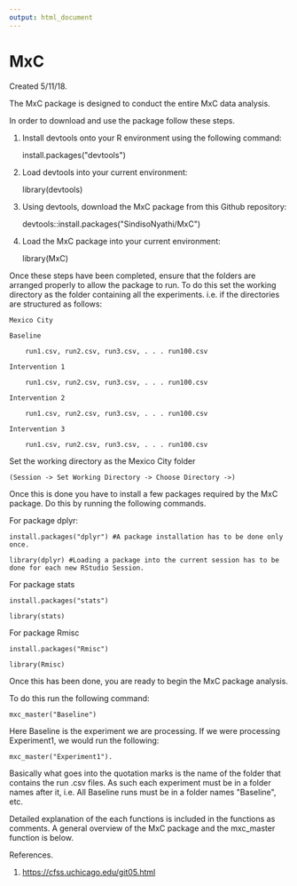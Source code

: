 ```yaml
---
output: html_document
---
```

# MxC

Created 5/11/18.

The MxC package is designed to conduct the entire MxC data analysis. 

In order to download and use the package follow these steps.

1. Install devtools onto your R environment using the following command: 

      install.packages("devtools")
    
2. Load devtools into your current environment: 

      library(devtools)
    
3. Using devtools, download the MxC package from this Github repository:

      devtools::install.packages("SindisoNyathi/MxC")
    
4. Load the MxC package into your current environment:
    
      library(MxC)
    
Once these steps have been completed, ensure that the folders are arranged properly to allow the package to run. 
To do this set the working directory as the folder containing all the experiments. i.e. if the directories are
structured as follows:


    Mexico City

    Baseline
      
        run1.csv, run2.csv, run3.csv, . . . run100.csv
    
    Intervention 1
      
        run1.csv, run2.csv, run3.csv, . . . run100.csv
    
    Intervention 2
      
        run1.csv, run2.csv, run3.csv, . . . run100.csv
    
    Intervention 3
        
        run1.csv, run2.csv, run3.csv, . . . run100.csv

Set the working directory as the Mexico City folder 

    (Session -> Set Working Directory -> Choose Directory ->)

Once this is done you have to install a few packages required by the MxC package. Do this by running the following commands.

For package dplyr:

    install.packages("dplyr") #A package installation has to be done only once.

    library(dplyr) #Loading a package into the current session has to be done for each new RStudio Session.

For package stats

    install.packages("stats")

    library(stats)

For package Rmisc

    install.packages("Rmisc")

    library(Rmisc)

Once this has been done, you are ready to begin the MxC package analysis. 

To do this run the following command:

    mxc_master("Baseline") 

Here Baseline is the experiment we are processing. If we were processing Experiment1, we would run the following:

    mxc_master("Experiment1"). 
    
Basically what goes into the quotation marks is the name of the folder that contains the run .csv files. As such
each experiment must be in a folder names after it, i.e. All Baseline runs must be in a folder names "Baseline", etc.

Detailed explanation of the each functions is included in the functions as comments. A general overview of the MxC
package and the mxc_master function is below.



References.

1. https://cfss.uchicago.edu/git05.html
